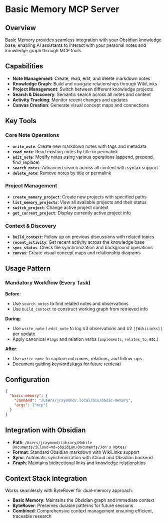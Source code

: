 # Basic Memory MCP Server

## Overview
Basic Memory provides seamless integration with your Obsidian knowledge base, enabling AI assistants to interact with your personal notes and knowledge graph through MCP tools.

## Capabilities
- **Note Management**: Create, read, edit, and delete markdown notes
- **Knowledge Graph**: Build and navigate relationships through WikiLinks
- **Project Management**: Switch between different knowledge projects
- **Search & Discovery**: Semantic search across all notes and content
- **Activity Tracking**: Monitor recent changes and updates
- **Canvas Creation**: Generate visual concept maps and connections

## Key Tools

### Core Note Operations
- **`write_note`**: Create new markdown notes with tags and metadata
- **`read_note`**: Read existing notes by title or permalink  
- **`edit_note`**: Modify notes using various operations (append, prepend, find_replace)
- **`search_notes`**: Advanced search across all content with syntax support
- **`delete_note`**: Remove notes by title or permalink

### Project Management
- **`create_memory_project`**: Create new projects with specified paths
- **`list_memory_projects`**: View all available projects and their status
- **`switch_project`**: Change active project context
- **`get_current_project`**: Display currently active project info

### Context & Discovery
- **`build_context`**: Follow up on previous discussions with related topics
- **`recent_activity`**: Get recent activity across the knowledge base
- **`sync_status`**: Check file synchronization and background operations
- **`canvas`**: Create visual concept maps and relationship diagrams

## Usage Pattern

### Mandatory Workflow (Every Task)
**Before**:
- Use `search_notes` to find related notes and observations
- Use `build_context` to construct working graph from retrieved info

**During**:
- Use `write_note` / `edit_note` to log ≥3 observations and ≥2 `[[WikiLinks]]` per update
- Apply canonical `#tags` and relation verbs (`implements`, `relates_to`, etc.)

**After**:
- Use `write_note` to capture outcomes, relations, and follow-ups
- Document guiding keywords/tags for future retrieval

## Configuration
```json
{
  "basic-memory": {
    "command": "/Users/jraymond/.local/bin/basic-memory",
    "args": ["mcp"]
  }
}
```

## Integration with Obsidian
- **Path**: `/Users/jraymond/Library/Mobile Documents/iCloud~md~obsidian/Documents/Jon's Notes/`
- **Format**: Standard Obsidian markdown with WikiLinks support
- **Sync**: Automatic synchronization with iCloud and Obsidian backend
- **Graph**: Maintains bidirectional links and knowledge relationships

## Context Stack Integration
Works seamlessly with ByteRover for dual-memory approach:
- **Basic Memory**: Maintains the Obsidian graph and immediate context
- **ByteRover**: Preserves durable patterns for future sessions
- **Combined**: Comprehensive context management ensuring efficient, traceable research
